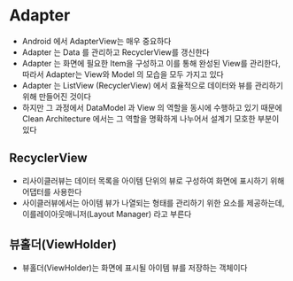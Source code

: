# Adapter
* Android 에서 AdapterView는 매우 중요하다
* Adapter 는 Data 를 관리하고 RecyclerView를 갱신한다
* Adapter 는 화면에 필요한 Item을 구성하고 이를 통해 완성된 View를 관리한다, 따라서 Adapter는 View와 Model 의 모습을 모두 가지고 있다
* Adapter 는 ListView (RecyclerView) 에서 효율적으로 데이터와 뷰를 관리하기 위해 만들어진 것이다
* 하지만 그 과정에서 DataModel 과 View 의 역할을 동시에 수행하고 있기 때문에 Clean Architecture 에서는 그 역할을 명확하게 나누어서 설계기 모호한 부분이 있다

## RecyclerView
* 리사이클러뷰는 데이터 목록을 아이템 단위의 뷰로 구성하여 화면에 표시하기 위해 어댑터를 사용한다
* 사이클러뷰에서는 아이템 뷰가 나열되는 형태를 관리하기 위한 요소를 제공하는데, 이를레이아웃매니저(Layout Manager) 라고 부른다

## 뷰홀더(ViewHolder)
* 뷰홀더(ViewHolder)는 화면에 표시될 아이템 뷰를 저장하는 객체이다








